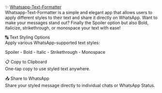 ✨ <a href="https://namaniac91.github.io/Whatsapp-Text-Formatter/">Whatsapp-Text-Formatter</a><br>
Whatsapp-Text-Formatter is a simple and elegant app that allows users to apply different styles to their text and share it directly on WhatsApp. Want to make your messages stand out? Finally the Spoiler option but also Bold, italicize, strikethrough, or monospace your text with ease!

🔠 Text Styling Options<br>
Apply various WhatsApp-supported text styles:

Spoiler - Bold - Italic - Strikethrough - Monospace

📋 Copy to Clipboard<br>
One-tap copy to use styled text anywhere.

📤 Share to WhatsApp<br>
Share your styled message directly to individual chats or WhatsApp Status.
